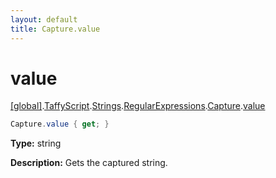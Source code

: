```yaml
---
layout: default
title: Capture.value
---
```


# value

[\[global\]]({{site.baseurl}}/docs/).[TaffyScript]({{site.baseurl}}/docs/TaffyScript/).[Strings]({{site.baseurl}}/docs/TaffyScript/Strings/).[RegularExpressions]({{site.baseurl}}/docs/TaffyScript/Strings/RegularExpressions/).[Capture]({{site.baseurl}}/docs/TaffyScript/Strings/RegularExpressions/Capture/).[value]({{site.baseurl}}/docs/TaffyScript/Strings/RegularExpressions/Capture/value/)

```cs
Capture.value { get; }
```

**Type:** string

**Description:** Gets the captured string.
